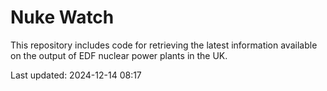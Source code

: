 # Nuke Watch

This repository includes code for retrieving the latest information available on the output of EDF nuclear power plants in the UK.

Last updated: 2024-12-14 08:17